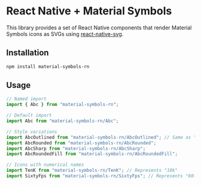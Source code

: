 # React Native + Material Symbols
This library provides a set of React Native components that render Material Symbols icons as SVGs using [react-native-svg](https://github.com/software-mansion/react-native-svg).

## Installation
```bash
npm install material-symbols-rn
```

## Usage

```typescript
// Named import
import { Abc } from "material-symbols-rn";

// Default import
import Abc from "material-symbols-rn/Abc";

// Style variations
import AbcOutlined from "material-symbols-rn/AbcOutlined"; // Same as "Abc"
import AbcRounded from "material-symbols-rn/AbcRounded";
import AbcSharp from "material-symbols-rn/AbcSharp";
import AbcRoundedFill from "material-symbols-rn/AbcRoundedFill";

// Icons with numerical names
import TenK from "material-symbols-rn/TenK"; // Represents "10k"
import SixtyFps from "material-symbols-rn/SixtyFps"; // Represents "60fps"
```